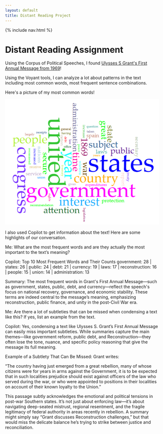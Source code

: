 ```yaml
---
layout: default
title: Distant Reading Project
---
```


{% include nav.html %}


# Distant Reading Assignment 

Using the Corpus of Political Speeches, I found [Ulysses S Grant's First Annual Message from 1969](https://digital.lib.hkbu.edu.hk/corpus/)!

Using the Voyant tools, I can analyze a lot about patterns in the text including most common words, most frequent sentence combinations. 

Here's a picture of my most common words!

![Ulysses S Grant Word Bubble Map](VoyantWordBubble.png)

I also used Copilot to get information about the text! Here are some highlights of our conversation. 

Me: What are the most frequent words and are they actually the most important to the text’s meaning?

Copilot: Top 10 Most Frequent Words and Their Counts
government: 28 | states: 26 | public: 24 | debt: 21 | currency: 19 | laws: 17 | reconstruction: 16 | people: 15 | union: 14 | administration: 13

Summary: The most frequent words in Grant's First Annual Message—such as government, states, public, debt, and currency—reflect the speech's focus on national recovery, governance, and economic stability. These terms are indeed central to the message’s meaning, emphasizing reconstruction, public finance, and unity in the post-Civil War era.

Me: Are there a lot of subtleties that can be missed when condensing a text like this? If yes, list an example from the text.

Copilot: Yes, condensing a text like Ulysses S. Grant’s First Annual Message can easily miss important subtleties. While summaries capture the main themes—like government reform, public debt, and Reconstruction—they often lose the tone, nuance, and specific policy reasoning that give the message its full meaning.

Example of a Subtlety That Can Be Missed:
Grant writes:

“The country having just emerged from a great rebellion, many of whose citizens were for years in arms against the Government, it is to be expected that in such localities prejudice should exist against officers of the law who served during the war, or who were appointed to positions in their localities on account of their known loyalty to the Union.”

This passage subtly acknowledges the emotional and political tensions in post-war Southern states. It’s not just about enforcing law—it’s about navigating deep-seated mistrust, regional resentment, and the fragile legitimacy of federal authority in areas recently in rebellion. A summary might simply say “Grant discusses Reconstruction challenges,” but that would miss the delicate balance he’s trying to strike between justice and reconciliation.
